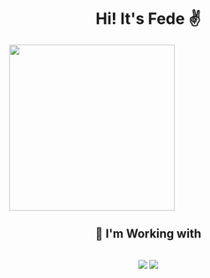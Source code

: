 <h1 align="center">Hi! It's Fede ✌️</h1>
 <img align="center" width="300px" src="https://media1.tenor.com/m/M98ya8RmOx8AAAAC/dog-drooling.gif">
<h2 align="center">🔧 I'm Working with</h2>
<br/>
<div align="center">
    <img src="https://skillicons.dev/icons?i=html,css,javascript,typescript,cs"/>
    <img src="https://skillicons.dev/icons?i=wordpress,nodejs,angular"/><br>
</div>
<br>
